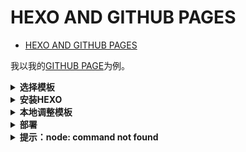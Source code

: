 # HEXO AND GITHUB PAGES

- [HEXO AND GITHUB PAGES](#hexo-and-github-pages)

我以我的[GITHUB PAGE](https://ryanxingql.github.io/)为例。

<details>
<summary><b>选择模板</b></summary>

首先确定自己的需求。我希望建一个美观且简洁的网站，挂载我的CV。我并不希望建立一个功能复杂的博客网站。

因此我首先搜寻一个合适的模板，在此基础上修改就好了。找到了两个，也都尝试过：

- [al-folio](https://github.com/alshedivat/al-folio)。很好看，在CV的基础上有一个小博客，挺好。可惜JEKYLL编译太慢，而且调模板需要一定HTML基础。
- [Academic](https://themes.gohugo.io/academic/)。功能完善，贡献者很多，但CV实在不简洁：没有人想点击多次、分别查看publications和education等等。HUGO倒是很快。

最后，我看中了[后者的剪辑版本](https://github.com/PhosphorW/hexo-theme-academia)。很合我意。

</details>

<details>
<summary><b>安装HEXO</b></summary>

首先要把HEXO及其依赖装好。随便找一个WINDOWS + HEXO 的[教程](https://www.jianshu.com/p/343934573342)，照着做就行。注意先别远程部署。

然后根据[主题教程](https://github.com/PhosphorW/hexo-theme-academia)操作。

</details>

<details>
<summary><b>本地调整模板</b></summary>

主要是调整根目录下和`themes->Academia`下的`_config.yml`。

建议在根目录先执行：`hexo s`，即开启server，会自动跟踪变动，F5刷新网站即可查看效果，边看边改。

这个模板是极度简化的，貌似没有post（就是一个页面多个博客条目），只有page（一页就是一个条目）。如果要增加条目，操作：`hexo new page <name>`。

在`source-><name>`文件夹内，添加一个MARKDOWN文件。在抬头加上`academia: true`即可。该内容就会显示在对应页面上。

如果一个文件夹下有多个文件，貌似会按顺序全文显示。

</details>

<details>
<summary><b>部署</b></summary>

在个人GITHUB账户新建一个空的`<用户名>.github.io`仓库，将该`.git`链接填到根目录下`_config.yml`最后的`deploy`里。

每次部署分三步：

1. 首先注意要清理掉`public`的旧文件：`hexo clean`
2. 然后生成新文件：`hexo g`，generate的意思。
3. 最后一键部署：`hexo d`，deploy的意思。非常简单，不需要手动`git`。

</details>

<details>
<summary><b>提示：node: command not found</b></summary>

首先`node -v`确定`node`找不到了。重新下载`node.js`的安装文件，选择`repair`即可。

</details>
